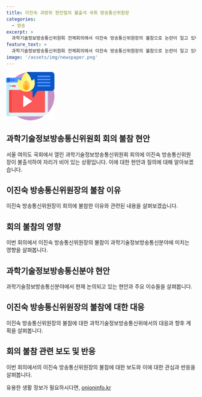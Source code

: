 ```yaml
---
title: 이진숙 과방위 현안질의 불출석 국회 방송통신위원장
categories:
  - 방송
excerpt: >
  과학기술정보방송통신위원회 전체회의에서 이진숙 방송통신위원장의 불참으로 논란이 일고 있다. 현재 자리는 비어있는 가운데, 이에 대한 여론이 분분한 가운데 관련된 제보를 기다리고 있다. CBS노컷뉴스는 여러분의 제보를 환영하며, 각종 얘길 알려주세요.
feature_text: >
  과학기술정보방송통신위원회 전체회의에서 이진숙 방송통신위원장의 불참으로 논란이 일고 있다. 현재 자리는 비어있는 가운데, 이에 대한 여론이 분분한 가운데 관련된 제보를 기다리고 있다. CBS노컷뉴스는 여러분의 제보를 환영하며, 각종 얘길 알려주세요.
image: '/assets/img/newspaper.png'
---
```


<p><img src="/assets/img/news.png" alt="rentncar 속보" /></p>

<h2 data-ke-size="size26">과학기술정보방송통신위원회 회의 불참 현안</h2>

<p data-ke-size="size16">서울 여의도 국회에서 열린 과학기술정보방송통신위원회 회의에 이진숙 방송통신위원장이 불출석하여 자리가 비어 있는 상황입니다. 이에 대한 현안과 질의에 대해 알아보겠습니다.</p>

<h2 data-ke-size="size26">이진숙 방송통신위원장의 불참 이유</h2>

<p data-ke-size="size16">이진숙 방송통신위원장이 회의에 불참한 이유와 관련된 내용을 살펴보겠습니다.</p>

<h2 data-ke-size="size26">회의 불참의 영향</h2>

<p data-ke-size="size16">이번 회의에서 이진숙 방송통신위원장의 불참이 과학기술정보방송통신분야에 미치는 영향을 살펴봅니다.</p>

<h2 data-ke-size="size26">과학기술정보방송통신분야 현안</h2>

<p data-ke-size="size16">과학기술정보방송통신분야에서 현재 논의되고 있는 현안과 주요 이슈들을 살펴봅니다.</p>

<h2 data-ke-size="size26">이진숙 방송통신위원장의 불참에 대한 대응</h2>

<p data-ke-size="size16">이진숙 방송통신위원장의 불참에 대한 과학기술정보방송통신위에서의 대응과 향후 계획을 살펴봅니다.</p>

<h2 data-ke-size="size26">회의 불참 관련 보도 및 반응</h2>

<p data-ke-size="size16">이번 회의에서의 이진숙 방송통신위원장의 불참에 대한 보도와 이에 대한 관심과 반응을 살펴봅니다.</p>
유용한 생활 정보가 필요하시다면, <a href="https://onioninfo.kr" rel="dofollow">onioninfo.kr</a>


